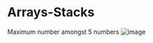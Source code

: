# Arrays-Stacks
Maximum number amongst 5 numbers 
![image](https://github.com/user-attachments/assets/371c8f91-050c-49a0-bf47-8806c92fba9c)
